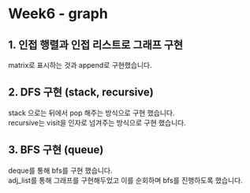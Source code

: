 # Week6 - graph

## 1. 인접 행렬과 인접 리스트로 그래프 구현

matrix로 표시하는 것과 append로 구현했습니다.

## 2. DFS 구현 (stack, recursive)

stack 으로는 뒤에서 pop 해주는 방식으로 구현 했습니다.  
recursive는 visit을 인자로 넘겨주는 방식으로 구현 했습니다.

## 3. BFS 구현 (queue)

deque를 통해 bfs를 구현 했습니다.  
adj_list를 통해 그래프를 구현해두었고 이를 순회하며 bfs를 진행하도록 했습니다.
